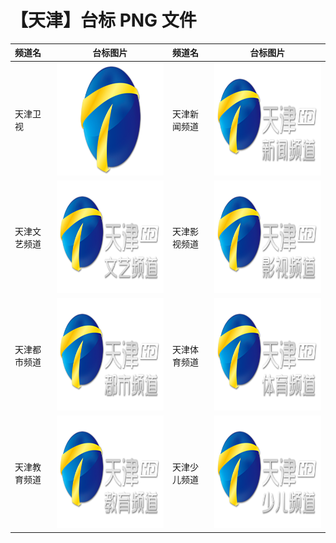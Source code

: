 # 【天津】台标 PNG 文件

| 频道名       |                        台标图片                         | 频道名       |                        台标图片                         |
| :----------- | :-----------------------------------------------------: | :----------- | :-----------------------------------------------------: |
| 天津卫视     | <img src="../tv/Tianjin.png" width="300" height="180">  | 天津新闻频道 | <img src="../tv/Tianjin1.png" width="300" height="180"> |
| 天津文艺频道 | <img src="../tv/Tianjin2.png" width="300" height="180"> | 天津影视频道 | <img src="../tv/Tianjin3.png" width="300" height="180"> |
| 天津都市频道 | <img src="../tv/Tianjin4.png" width="300" height="180"> | 天津体育频道 | <img src="../tv/Tianjin5.png" width="300" height="180"> |
| 天津教育频道 | <img src="../tv/Tianjin6.png" width="300" height="180"> | 天津少儿频道 | <img src="../tv/Tianjin7.png" width="300" height="180"> |
